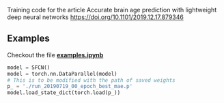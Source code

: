 Training code for the article Accurate brain age prediction with lightweight deep neural networks https://doi.org/10.1101/2019.12.17.879346

## Examples
Checkout the file [**examples.ipynb**](https://github.com/ha-ha-ha-han/UKBiobank_deep_pretrain/blob/master/examples.ipynb)
```python
model = SFCN()
model = torch.nn.DataParallel(model)
# This is to be modified with the path of saved weights
p_ = './run_20190719_00_epoch_best_mae.p'
model.load_state_dict(torch.load(p_))
```


